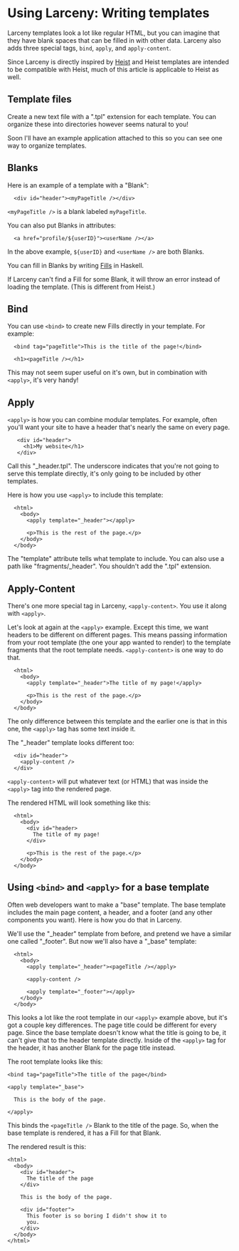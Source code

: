 # Using Larceny: Writing templates

Larceny templates look a lot like regular HTML, but you can imagine
that they have blank spaces that can be filled in with other
data. Larceny also adds three special tags, `bind`, `apply`, and
`apply-content`.

Since Larceny is directly inspired by [Heist](heist) and Heist
templates are intended to be compatible with Heist, much of this
article is applicable to Heist as well.

## Template files

Create a new text file with a ".tpl" extension for each template. You
can organize these into directories however seems natural to you!

Soon I'll have an example application attached to this so you can see
one way to organize templates.

## Blanks

Here is an example of a template with a "Blank":

```
  <div id="header"><myPageTitle /></div>
```

`<myPageTitle />` is a blank labeled `myPageTitle`.

You can also put Blanks in attributes:

```
  <a href="profile/${userID}"><userName /></a>
```

In the above example, `${userID}` and `<userName />` are both Blanks.

You can fill in Blanks by writing [Fills](fills) in Haskell.

If Larceny can't find a Fill for some Blank, it will throw an error
instead of loading the template. (This is different from Heist.)

## Bind

You can use `<bind>` to create new Fills directly in your
template. For example:

```
  <bind tag="pageTitle">This is the title of the page!</bind>

  <h1><pageTitle /></h1>
```

This may not seem super useful on it's own, but in combination with
`<apply>`, it's very handy!

## Apply

`<apply>` is how you can combine modular templates. For example, often
you'll want your site to have a header that's nearly the same on every
page.

```
   <div id="header">
     <h1>My website</h1>
   </div>
```

Call this "_header.tpl". The underscore indicates that you're not
going to serve this template directly, it's only going to be included
by other templates.

Here is how you use `<apply>` to include this template:

```
  <html>
    <body>
      <apply template="_header"></apply>

      <p>This is the rest of the page.</p>
    </body>
  </body>
```

The "template" attribute tells what template to include. You can also
use a path like "fragments/_header". You shouldn't add the ".tpl"
extension.

## Apply-Content

There's one more special tag in Larceny, `<apply-content>`. You use it
along with `<apply>`.

Let's look at again at the `<apply>` example. Except this time, we
want headers to be different on different pages. This means passing
information from your root template (the one your app wanted to
render) to the template fragments that the root template needs.
`<apply-content>` is one way to do that.

```
  <html>
    <body>
      <apply template="_header">The title of my page!</apply>

      <p>This is the rest of the page.</p>
    </body>
  </body>
```

The only difference between this template and the earlier one is that
in this one, the `<apply>` tag has some text inside it.

The "_header" template looks different too:

```
  <div id="header">
    <apply-content />
  </div>
```

`<apply-content>` will put whatever text (or HTML) that was inside
the `<apply>` tag into the rendered page.

The rendered HTML will look something like this:

```
  <html>
    <body>
      <div id="header>
        The title of my page!
      </div>

      <p>This is the rest of the page.</p>
    </body>
  </body>
```

## Using `<bind>` and `<apply>` for a base template

Often web developers want to make a "base" template. The base template
includes the main page content, a header, and a footer (and any other
components you want). Here is how you do that in Larceny.

We'll use the "\_header" template from before, and pretend we have a
similar one called "\_footer". But now we'll also have a
"\_base" template:

```
  <html>
    <body>
      <apply template="_header"><pageTitle /></apply>

      <apply-content />

      <apply template="_footer"></apply>
    </body>
  </body>
```

This looks a lot like the root template in our `<apply>` example
above, but it's got a couple key differences. The page title could be
different for every page. Since the base template doesn't know what
the title is going to be, it can't give that to the header template
directly. Inside of the `<apply>` tag for the header, it has another
Blank for the page title instead.

The root template looks like this:

```
<bind tag="pageTitle">The title of the page</bind>

<apply template="_base">

  This is the body of the page.

</apply>
```

This binds the `<pageTitle />` Blank to the title of the page. So,
when the base template is rendered, it has a Fill for that Blank.

The rendered result is this:

```
<html>
  <body>
    <div id="header">
      The title of the page
    </div>

    This is the body of the page.

    <div id="footer">
      This footer is so boring I didn't show it to
      you.
    </div>
  </body>
</html>
```
